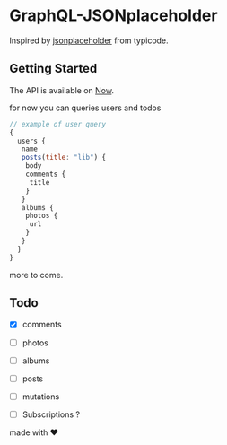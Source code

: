 # GraphQL-JSONplaceholder
Inspired by [jsonplaceholder](https://github.com/typicode/jsonplaceholder) from typicode.

## Getting Started 
The API is available on [Now](https://jsonplaceholder-graphql-jcnfbipxsf.now.sh/). 

for now you can queries users and todos 
```javascript
// example of user query
{
  users {
   name
   posts(title: "lib") {
    body
    comments {
     title
    }
   }
   albums {
    photos {
     url
    }
   }
  }
}
```

more to come. 

## Todo 
- [x] comments
- [ ] photos
- [ ] albums
- [ ] posts
- [ ] mutations
- [ ] Subscriptions ?


made with :hearts: 
